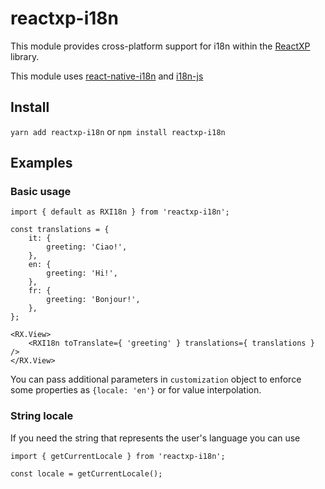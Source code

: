 # reactxp-i18n
This module provides cross-platform support for i18n within the [ReactXP](https://microsoft.github.io/reactxp/) library.

This module uses [react-native-i18n](https://github.com/AlexanderZaytsev/react-native-i18n) and [i18n-js](https://github.com/fnando/i18n-js)

## Install

`yarn add reactxp-i18n` or `npm install reactxp-i18n`

## Examples

### Basic usage
```
import { default as RXI18n } from 'reactxp-i18n';

const translations = {
    it: {
        greeting: 'Ciao!',
    },
    en: {
        greeting: 'Hi!',
    },
    fr: {
        greeting: 'Bonjour!',
    },
};

<RX.View>
    <RXI18n toTranslate={ 'greeting' } translations={ translations } />
</RX.View>
```

You can pass additional parameters in `customization` object to enforce some properties as `{locale: 'en'}` or for value interpolation.

### String locale

If you need the string that represents the user's language you can use

```
import { getCurrentLocale } from 'reactxp-i18n';

const locale = getCurrentLocale();

```


